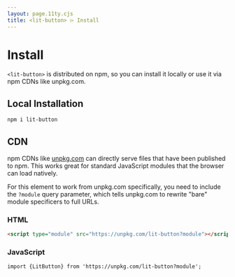 ```yaml
---
layout: page.11ty.cjs
title: <lit-button> ⌲ Install
---
```


# Install

`<lit-button>` is distributed on npm, so you can install it locally or use it via npm CDNs like unpkg.com.

## Local Installation

```bash
npm i lit-button
```

## CDN

npm CDNs like [unpkg.com]() can directly serve files that have been published to npm. This works great for standard JavaScript modules that the browser can load natively.

For this element to work from unpkg.com specifically, you need to include the `?module` query parameter, which tells unpkg.com to rewrite "bare" module specificers to full URLs.

### HTML

```html
<script type="module" src="https://unpkg.com/lit-button?module"></script>
```

### JavaScript

```html
import {LitButton} from 'https://unpkg.com/lit-button?module';
```
